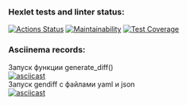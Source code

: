 ### Hexlet tests and linter status:
[![Actions Status](https://github.com/thrtth/python-project-50/actions/workflows/hexlet-check.yml/badge.svg)](https://github.com/thrtth/python-project-50/actions)
[![Maintainability](https://api.codeclimate.com/v1/badges/040490f2dab482c31015/maintainability)](https://codeclimate.com/github/thrtth/python-project-50/maintainability)
[![Test Coverage](https://api.codeclimate.com/v1/badges/040490f2dab482c31015/test_coverage)](https://codeclimate.com/github/thrtth/python-project-50/test_coverage)  


### Asciinema records:

Запуск функции generate_diff()  
[![asciicast](https://asciinema.org/a/HC2aNP0kKnQZ88okOknax9t23.svg)](https://asciinema.org/a/HC2aNP0kKnQZ88okOknax9t23)  
Запуск gendiff с файлами yaml и json  
[![asciicast](https://asciinema.org/a/NRwzAh29SpnoY4zTHcZrpJcvr.svg)](https://asciinema.org/a/NRwzAh29SpnoY4zTHcZrpJcvr)
